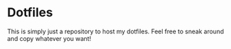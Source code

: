 # Dotfiles
This is simply just a repository to host my dotfiles. Feel free to sneak around and copy whatever you want!
